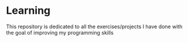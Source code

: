 # Learning
This repository is dedicated to all the exercises/projects I have done with the goal of improving my programming skills
